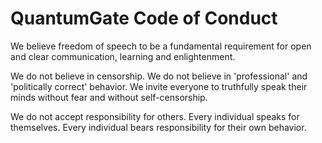 # QuantumGate Code of Conduct

We believe freedom of speech to be a fundamental requirement for open and clear
communication, learning and enlightenment. 

We do not believe in censorship. We do not believe in 'professional' and
'politically correct' behavior. We invite everyone to truthfully speak their
minds without fear and without self-censorship.

We do not accept responsibility for others. Every individual speaks for
themselves. Every individual bears responsibility for their own behavior.
